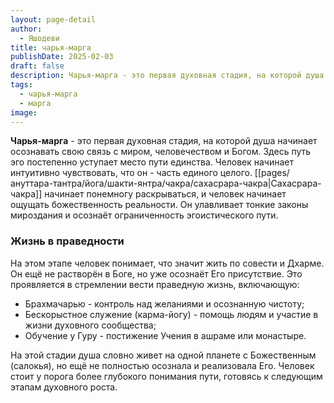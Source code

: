 ```yaml
---
layout: page-detail
author:
  - Яшодеви
title: чарья-марга
publishDate: 2025-02-03
draft: false
description: Чарья-марга - это первая духовная стадия, на которой душа начинает осознавать свою связь с миром, человечеством и Богом. Здесь путь эго постепенно уступает место пути единства. Человек начинает интуитивно чувствовать, что он - часть единого целого.
tags:
  - чарья-марга
  - марга
image:
---
```

**Чарья-марга** - это первая духовная стадия, на которой душа начинает осознавать свою связь с миром, человечеством и Богом. Здесь путь эго постепенно уступает место пути единства. Человек начинает интуитивно чувствовать, что он - часть единого целого.
[[pages/ануттара-тантра/йога/шакти-янтра/чакра/сахасрара-чакра|Сахасрара-чакра]] начинает понемногу раскрываться, и человек начинает ощущать божественность реальности. Он улавливает тонкие законы мироздания и осознаёт ограниченность эгоистического пути.
### Жизнь в праведности

На этом этапе человек понимает, что значит жить по совести и Дхарме. Он ещё не растворён в Боге, но уже осознаёт Его присутствие. Это проявляется в стремлении вести праведную жизнь, включающую:

- Брахмачарью - контроль над желаниями и осознанную чистоту;
- Бескорыстное служение (карма-йогу) - помощь людям и участие в жизни духовного сообщества;
- Обучение у Гуру - постижение Учения в ашраме или монастыре.

На этой стадии душа словно живет на одной планете с Божественным (салокья), но ещё не полностью осознала и реализовала Его. Человек стоит у порога более глубокого понимания пути, готовясь к следующим этапам духовного роста.